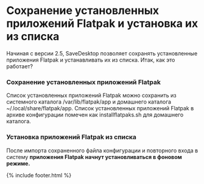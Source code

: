 # Сохранение установленных приложений Flatpak и установка их из списка
Начиная с версии 2.5, SaveDesktop позволяет сохранять установленные приложения Flatpak и устанавливать их из списка. Итак, как это работает?

### Сохранение установленных приложений Flatpak
Список установленных приложений Flatpak можно сохранить из системного каталога /var/lib/flatpak/app и домашнего каталога ~/.local/share/flatpak/app. Список установленных приложений Flatpak в архиве конфигурации помечен как installflatpaks.sh для домашнего каталога.

### Установка приложений Flatpak из списка
После импорта сохраненного файла конфигурации и повторного входа в систему **приложения Flatpak начнут установливаться в фоновом режиме.**



{% include footer.html %}

